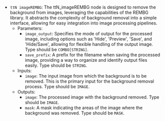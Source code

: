 - `ttN imageREMBG`: The ttN_imageREMBG node is designed to remove the background from images, leveraging the capabilities of the REMBG library. It abstracts the complexity of background removal into a simple interface, allowing for easy integration into image processing pipelines.
    - Parameters:
        - `image_output`: Specifies the mode of output for the processed image, including options such as 'Hide', 'Preview', 'Save', and 'Hide/Save', allowing for flexible handling of the output image. Type should be `COMBO[STRING]`.
        - `save_prefix`: A prefix for the filename when saving the processed image, providing a way to organize and identify output files easily. Type should be `STRING`.
    - Inputs:
        - `image`: The input image from which the background is to be removed. This is the primary input for the background removal process. Type should be `IMAGE`.
    - Outputs:
        - `image`: The processed image with the background removed. Type should be `IMAGE`.
        - `mask`: A mask indicating the areas of the image where the background was removed. Type should be `MASK`.
